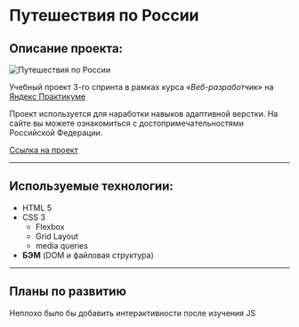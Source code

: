 # Путешествия по России

## Описание проекта:

![Путешествия по России](https://pictures.s3.yandex.net/resources/Untitled_1598440717.png)

Учебный проект 3-го спринта в рамках курса _«Веб-разработчик»_ на [Яндекс Практикуме](https://practicum.yandex.ru "Яндекс Практикум")

Проект используется для наработки навыков адаптивной верстки.
На сайте вы можете ознакомиться с достопримечательностями Российской Федерации.

[Ссылка на проект](https://vladdevjs.github.io/russian-travel/)

---

## Используемые технологии:

- HTML 5
- CSS 3
  - Flexbox
  - Grid Layout
  - media queries
- **БЭМ** (DOM и файловая структура)

---

## Планы по развитию

Неплохо было бы добавить интерактивности после изучения JS
